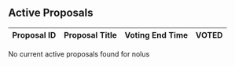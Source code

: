 ## Active Proposals

| Proposal ID | Proposal Title | Voting End Time | VOTED |
|-------------|----------------|-----------------|-------|
 
No current active proposals found for nolus
